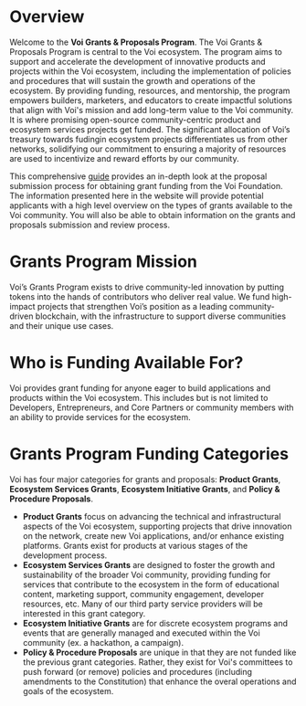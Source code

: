 # Overview

Welcome to the **Voi Grants & Proposals Program**. The Voi Grants & Proposals Program is central to the Voi ecosystem. The program aims to support and accelerate the development of innovative products and projects within the Voi ecosystem, including the implementation of policies and procedures that will sustain the growth and operations of the ecosystem. By providing funding, resources, and mentorship, the program empowers builders, marketers, and educators to create impactful solutions that align with Voi's mission and add long-term value to the Voi community. It is where promising open-source community-centric product and ecosystem services projects get funded. The significant allocation of Voi’s treasury towards fudingin ecosystem projects  differentiates us from other networks, solidifying our commitment to ensuring a majority of resources are used to incentivize and reward efforts by our community. 

This comprehensive [guide](https://docs.google.com/document/d/1rgZcpBtZY0rwq3W6-omnRjIGg54T8G3w1xjA_2usg84/edit) provides an in-depth look at the proposal submission process for obtaining grant funding from the Voi Foundation. The information presented here in the website will provide potential applicants with a high level overview on the types of grants available to the Voi community. You will also be able to obtain information on the grants and proposals submission and review process.  

# Grants Program Mission

Voi’s Grants Program exists to drive community-led innovation by putting tokens into the hands of contributors who deliver real value. We fund high-impact projects that strengthen Voi’s position as a leading community-driven blockchain, with the infrastructure to support diverse communities and their unique use cases.


# Who is Funding Available For? 

Voi provides grant funding for anyone eager to build applications and products within the Voi ecosystem. This includes but is not limited to Developers, Entrepreneurs, and Core Partners or community members with an ability to provide services for the ecosystem. 


# Grants Program Funding Categories 

Voi has four major categories for grants and proposals: **Product Grants**, **Ecosystem Services Grants**, **Ecosystem Initiative Grants**, and **Policy & Procedure Proposals**. 
* **Product Grants** focus on advancing the technical and infrastructural aspects of the Voi ecosystem, supporting projects that drive innovation on the network, create new Voi applications, and/or enhance existing platforms. Grants exist for products at various stages of the development process. 
* **Ecosystem Services Grants** are designed to foster the growth and sustainability of the broader Voi community, providing funding for services that contribute to the ecosystem in the form of educational content, marketing support, community engagement, developer resources, etc. Many of our third party service providers will be interested in this grant category.
* **Ecosystem Initiative Grants** are for discrete ecosystem programs and events that are generally managed and executed within the Voi community (ex. a hackathon, a campaign).
* **Policy & Procedure Proposals** are unique in that they are not funded like the previous grant categories. Rather, they exist for Voi's committees to push forward (or remove) policies and procedures (including amendments to the Constitution) that enhance the overal operations and goals of the ecosystem. 







